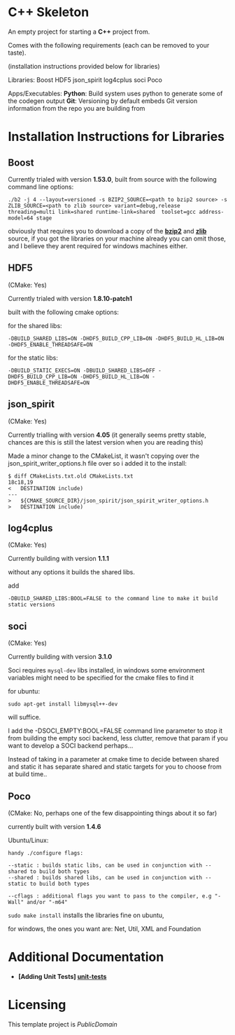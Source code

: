 # C++ Skeleton

An empty project for starting a **C++** project from.

Comes with the following requirements (each can be removed to your taste).

(installation instructions provided below for libraries)

Libraries:
    Boost
    HDF5
    json_spirit
    log4cplus
    soci
    Poco

Apps/Executables:
    **Python**: Build system uses python to generate some of the codegen output
    **Git**: Versioning by default embeds Git version information from the repo you are building from

# Installation Instructions for Libraries

## Boost


Currently trialed with version **1.53.0**, built from source with the following command line options:

    ./b2 -j 4 --layout=versioned -s BZIP2_SOURCE=<path to bzip2 source> -s ZLIB_SOURCE=<path to zlib source> variant=debug,release threading=multi link=shared runtime-link=shared  toolset=gcc address-model=64 stage

obviously that requires you to download a copy of the [**bzip2**](http://www.bzip.org/ "bzip3 homepage") and [**zlib**](http://zlib.net/ "zlib homepage") source, if you got the libraries on your machine already you can omit those, and I believe they arent required for windows machines either.


## HDF5

(CMake: Yes)

Currently trialed with version **1.8.10-patch1**

built with the following cmake options:

for the shared libs:

    -DBUILD_SHARED_LIBS=ON -DHDF5_BUILD_CPP_LIB=ON -DHDF5_BUILD_HL_LIB=ON -DHDF5_ENABLE_THREADSAFE=ON

for the static libs:

    -DBUILD_STATIC_EXECS=ON -DBUILD_SHARED_LIBS=OFF -DHDF5_BUILD_CPP_LIB=ON -DHDF5_BUILD_HL_LIB=ON -DHDF5_ENABLE_THREADSAFE=ON

## json_spirit

(CMake: Yes)

Currently trialling with version **4.05** (it generally seems pretty stable, chances are this is still the latest version when you are reading this)

Made a minor change to the CMakeList, it wasn't copying over the json_spirit_writer_options.h file over so i added it to the install:

    $ diff CMakeLists.txt.old CMakeLists.txt
    18c18,19
    <   DESTINATION include)
    ---
    >   ${CMAKE_SOURCE_DIR}/json_spirit/json_spirit_writer_options.h
    >   DESTINATION include)

## log4cplus

(CMake: Yes)

Currently building with version **1.1.1** 

without any options it builds the shared libs.

add

    -DBUILD_SHARED_LIBS:BOOL=FALSE to the command line to make it build static versions

## soci

(CMake: Yes)

Currently building with version **3.1.0**

Soci requires `mysql-dev` libs installed, in windows some environment variables might need to be specified for the cmake files to find it


for ubuntu:

    sudo apt-get install libmysql++-dev

will suffice.

I add the -DSOCI_EMPTY:BOOL=FALSE command line parameter to stop it from building the empty soci backend, less clutter, remove that param if you
want to develop a SOCI backend perhaps...

Instead of taking in a parameter at cmake time to decide between shared and static it has separate shared and static targets for you to choose from at build time..

## Poco

(CMake: No, perhaps one of the few disappointing things about it so far)

currently built with version **1.4.6**

Ubuntu/Linux:

    handy ./configure flags:

    --static : builds static libs, can be used in conjunction with --shared to build both types
    --shared : builds shared libs, can be used in conjunction with --static to build both types

    --cflags : additional flags you want to pass to the compiler, e.g "-Wall" and/or "-m64" 


`sudo make install` installs the libraries fine on ubuntu,

for windows, the ones you want are: Net, Util, XML and Foundation

# Additional Documentation

-   **[Adding Unit Tests] [unit-tests]**

# Licensing

This template project is *PublicDomain*

[unit-tests]: docs/AddingUnitTests.md "Adding Unit Tests"
